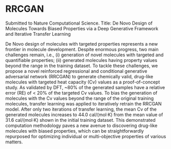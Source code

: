 # RRCGAN 
Submitted to Nature Computational Science.
Title: 
De Novo Design of Molecules Towards Biased Properties via a Deep Generative Framework and Iterative Transfer Learning

De Novo design of molecules with targeted properties represents a new frontier in molecule development. Despite enormous progress, two main challenges remain, i.e., (i) generation of novel molecules with targeted and quantifiable properties; (ii) generated molecules having property values beyond the range in the training dataset. To tackle these challenges, we propose a novel reinforced regressional and conditional generative adversarial network (RRCGAN) to generate chemically valid, drug-like molecules with targeted heat capacity (Cv) values as a proof-of-concept study. As validated by DFT, ~80% of the generated samples have a relative error (RE) of < 20% of the targeted Cv values. To bias the generation of molecules with the Cv values beyond the range of the original training molecules, transfer learning was applied to iteratively retrain the RRCGAN model. After only two iterations of transfer learning, the mean Cv of the generated molecules increases to 44.0 cal/(mol·K) from the mean value of 31.6 cal/(mol·K) shown in the initial training dataset. This demonstrated computation methodology paves a new avenue to discovering drug-like molecules with biased properties, which can be straightforwardly repurposed for optimizing individual or multi-objective properties of various matters. 
